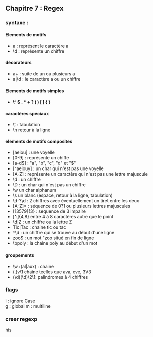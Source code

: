 ## Chapitre 7 : Regex
### syntaxe : 
#### Elements de motifs 

* a  : représent le caractère a
* \d : représente un chiffre

#### décorateurs

* a+ : suite de un ou plusieurs a 
* a|\d : le caractère a ou un chiffre

#### Elements de motifs simples

* **\\\^  \$  \.  \*  \+  \?  \(  \)  \[  \]  \{  \}**

#### caractères spéciaux

* \t : tabulation
* \n retour à la ligne

#### elements de motifs composites

* [aeiou] : une voyelle
* [0-9] : représente un chiffe
* [a-d$] : "a", "b", "c", "d" et "$"
* [^aeiouy] : un char qui n'est pas une voyelle
* [A-Z] : représente un caractère qui n'est pas une lettre majuscule
* \d : un chiffre
* \D : un char qui n'est pas un chiffre
* \w un char alphanum
* \s un blanc (espace, retour à la ligne, tabulation)
* \d-?\d : 2 chiffres avec éventuellement un tiret entre les deux
* [A-Z]* : séquence de 0?1 ou plusieurs lettres majuscules
* [13579]{3} : sequence de 3 impaire
* [^\.]{4,8} entre 4 à 8 caractères autre que le point 
* \d|Z : un chiffre ou la lettre Z 
* Tic|Tac : chaine tic ou tac
* ^\d : un chiffre qui se trouve au début d'une ligne 
* zoo$ : un mot "zoo situé en fin de ligne
* \bpoly : la chaine poly au début d'un mot

#### groupements
* \w+(al|aux) : chaine 
* (.)v\1 chaîne teelles que ava, eve, 3V3
* (\d)(\d)\2\1: palindromes à 4 chiffres

### flags
i : ignore Case  
g : global
m : multiline 

### creer regexp 

his
